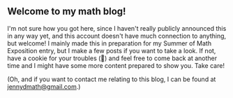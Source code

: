 <head>
  <script async src="https://pagead2.googlesyndication.com/pagead/js/adsbygoogle.js?client=ca-pub-6742417150601345"
     crossorigin="anonymous"></script>
</head>

## Welcome to my math blog!

I'm not sure how you got here, since I haven't really publicly announced this in any way yet, and this account doesn't have much connection to anything, but welcome! I mainly made this in preparation for my Summer of Math Exposition entry, but I make a few posts if you want to take a look. If not, have a cookie for your troubles (🍪) and feel free to come back at another time and I might have some more content prepared to show you. Take care!

(Oh, and if you want to contact me relating to this blog, I can be found at jennydmath@gmail.com.)
